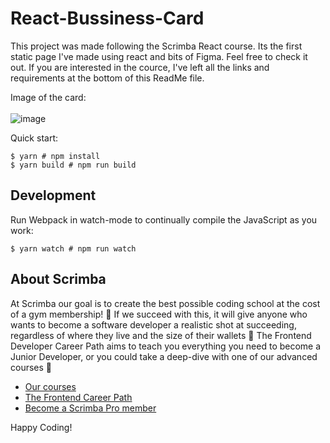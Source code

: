 # React-Bussiness-Card

This project was made following the Scrimba React course. Its the first static page I've made using react and bits of Figma.
Feel free to check it out. If you are interested in the cource, I've left all the links and requirements at the bottom of this ReadMe file.


Image of the card:
<br></br>
![image](https://user-images.githubusercontent.com/72268734/192139669-25cd0527-0c21-4976-a550-ac8c794a950c.png)


Quick start:

```
$ yarn # npm install
$ yarn build # npm run build
````

## Development

Run Webpack in watch-mode to continually compile the JavaScript as you work:

```
$ yarn watch # npm run watch
```

## About Scrimba

At Scrimba our goal is to create the best possible coding school at the cost of a gym membership! 💜
If we succeed with this, it will give anyone who wants to become a software developer a realistic shot at succeeding, regardless of where they live and the size of their wallets 🎉
The Frontend Developer Career Path aims to teach you everything you need to become a Junior Developer, or you could take a deep-dive with one of our advanced courses 🚀

- [Our courses](https://scrimba.com/allcourses)
- [The Frontend Career Path](https://scrimba.com/learn/frontend)
- [Become a Scrimba Pro member](https://scrimba.com/pricing)

Happy Coding!

